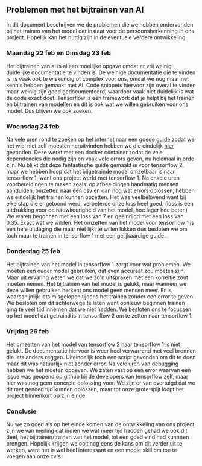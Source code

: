 ## Problemen met het bijtrainen van AI

In dit document beschrijven we de problemen die we hebben ondervonden bij het trainen van het model dat instaat voor de persoonsherkenning in ons project. Hopelijk kan het nuttig zijn in de eventuele verdere ontwikkeling.


### Maandag 22 feb en Dinsdag 23 feb 
Het bijtrainen van ai is al een moeilijke opgave omdat er vrij weinig duidelijke documentatie te vinden is. De weinige documentatie die te vinden is, is vaak ook te wiskundig of complex voor ons, omdat we nog maar net kennis hebben gemaakt met AI. 
Code snippets hiervoor zijn overal te vinden maar weinig zijn goed gedocumenteerd, waardoor vaak niet duidelijk is wat de code exact doet. Tensorflow is een framework dat je helpt bij het trainen en bijtrainen van modellen en dit is ook wat we willen gebruiken voor ons model. Dus blijven we ook zoeken.

### Woensdag 24 feb
Na vele uren rond te zoeken op het internet naar een goede guide zodat we het wiel niet zelf moesten heruitvinden hebben we die eindelijk [hier](https://gilberttanner.com/blog/tensorflow-object-detection-with-tensorflow-2-creating-a-custom-model) gevonden. Deze werkt met een docker container zodat de vele dependencies die nodig zijn en vaak vele errors geven, nu helemaal in orde zijn. Nu blijkt dat deze fantastische guide gemaakt is voor tensorflow 2, maar we hebben hoop dat het bijgetrainde model omzetbaar is naar tensorflow 1, want ons project werkt met tensorflow 1. Na enkele uren voorbereidingen te maken zoals: op afbeeldingen handmatig mensen aanduiden, omzetten naar een csv en dan nog wat errors oplossen, hebben we eindelijk het trainen kunnen opzetten. Het was veelbelovend want bij elke stap die er getoond werd, verbeterde onze loss heel goed. (loss is een uitdrukking voor de nauwkeurigheid van het model, hoe lager hoe beter.) We waren begonnen met een loss van 7 en geëindigd met een loss van 0.35. Exact wat we wilden. Het omzetten van het model voor tensorflow 1 is een hele uitdaging die maar niet lijkt te willen lukken dus besloten we om toch maar te trainen in tensorflow 1 met een gelijkaardige guide.

### Donderdag 25 feb
Het bijtrainen van het model in tensorflow 1 zorgt voor wat problemen. We moeten een ouder model gebruiken, dat even accuraat zou moeten zijn. Maar uit ervaring weten we dat we zo'n uitspraken met een korreltje zout moeten nemen. 
Het bijtrainen van het model is gelukt, maar wanneer we deze willen gebruiken herkent ons model geen mensen meer. Er is waarschijnlijk iets misgelopen tijdens het trainen zonder een error te geven. We besloten om dit achterwege te laten want opnieuw beginnen trainen ging te veel tijd innemen dat we niet hadden. We besloten ons te focussen op het model dat getraind is in tensorflow 2 om te zetten naar tensorflow 1.

### Vrijdag 26 feb
Het omzetten van het model van tensorflow 2 naar tensorflow 1 is niet gelukt. De documentatie hiervoor is weer heel verwarrend met veel bronnen die iets anders zeggen. Uiteindelijk toch een script gevonden om dit te doen maar dit was natuurlijk niet zonder error. Na vele uren van debugging hebben we het moeten opgeven. We zaten vast op een error waarvan een issue was geopend op github bij de developers van tensorflow zelf, maar hier was nog geen concrete oplossing voor. We zijn er van overtuigd dat we dit met genoeg tijd kunnen oplossen, maar tot onze grote spijt loopt het project binnenkort op zijn einde.

### Conclusie
Nu we zo goed als op het einde komen van de ontwikkeling van ons project zijn we van mening dat indien we wat meer tijd hadden gehad we ook dit deel, het bijtrainen/trainen van het model, tot een goed eind had kunnnen brengen. Hopelijk krijgen we ooit nog eens de kans om dit verder uit te werken, want het is wel heel interessant en een mooie skill om toe te voegen aan onze cv's.
